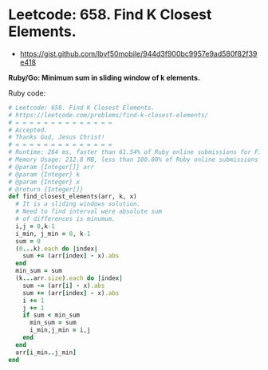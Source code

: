 # Leetcode: 658. Find K Closest Elements.

- https://gist.github.com/lbvf50mobile/944d3f900bc9957e9ad580f82f39e418

**Ruby/Go: Minimum sum in sliding window of k elements.** 


Ruby code:
```Ruby
# Leetcode: 658. Find K Closest Elements.
# https://leetcode.com/problems/find-k-closest-elements/
# = = = = = = = = = = = = = =
# Accepted.
# Thanks God, Jesus Christ!
# = = = = = = = = = = = = = =
# Runtime: 264 ms, faster than 61.54% of Ruby online submissions for Find K Closest Elements.
# Memory Usage: 212.8 MB, less than 100.00% of Ruby online submissions for Find K Closest Elements.
# @param {Integer[]} arr
# @param {Integer} k
# @param {Integer} x
# @return {Integer[]}
def find_closest_elements(arr, k, x)
  # It is a sliding windows solution.
  # Need to find interval were absolute sum
  # of differences is minumum.
  i,j = 0,k-1
  i_min, j_min = 0, k-1
  sum = 0
  (0...k).each do |index|
    sum += (arr[index] - x).abs
  end
  min_sum = sum
  (k...arr.size).each do |index|
    sum -= (arr[i] - x).abs
    sum += (arr[index] - x).abs
    i += 1
    j += 1
    if sum < min_sum
      min_sum = sum
      i_min,j_min = i,j
    end
  end
  arr[i_min..j_min]
end
```
